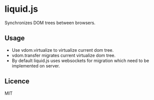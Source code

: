 # liquid.js

Synchronizes DOM trees between browsers.

## Usage

* Use vdom.virtualize to virtualize current dom tree.
* vdom.transfer migrates current virtualize dom tree.
* By default liquid.js uses websockets for migration which need to be implemented on server.


## Licence

MIT
